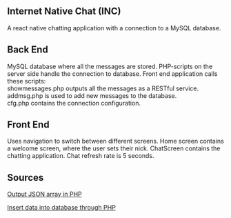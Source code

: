 
## Internet Native Chat (INC)

A react native chatting application with a connection to a MySQL database.

## Back End

MySQL database where all the messages are stored.
PHP-scripts on the server side handle the connection to database.
Front end application calls these scripts:    
showmessages.php outputs all the messages as a RESTful service.    
addmsg.php is used to add new messages to the database.    
cfg.php contains the connection configuration.



## Front End

Uses navigation to switch between different screens.
Home screen contains a welcome screen, where the user sets their nick.
ChatScreen contains the chatting application. Chat refresh rate is 5 seconds.


## Sources
[Output JSON array in PHP](https://stackoverflow.com/questions/8706008/output-json-array-in-php)

[Insert data into database through PHP](https://tutorialscapital.com/insert-data-into-database-through-php-mysql-react-native-android-ios-tutorial/)
